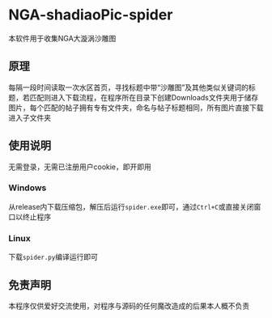 # NGA-shadiaoPic-spider
本软件用于收集NGA大漩涡沙雕图

## 原理
每隔一段时间读取一次水区首页，寻找标题中带“沙雕图”及其他类似关键词的标题，若匹配则进入下载流程，在程序所在目录下创建Downloads文件夹用于储存图片，每个匹配的帖子拥有专有文件夹，命名与帖子标题相同，所有图片直接下载进入子文件夹

## 使用说明
无需登录，无需已注册用户cookie，即开即用

### Windows
从release内下载压缩包，解压后运行`spider.exe`即可，通过`Ctrl+C`或直接关闭窗口以终止程序

### Linux
下载`spider.py`编译运行即可

## 免责声明
本程序仅供爱好交流使用，对程序与源码的任何魔改造成的后果本人概不负责
